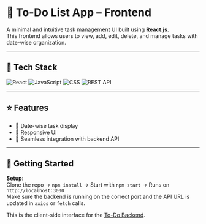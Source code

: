 # 📝 To-Do List App – Frontend

A minimal and intuitive task management UI built using **React.js**.  
This frontend allows users to view, add, edit, delete, and manage tasks with date-wise organization.

---

## 🔧 Tech Stack

![React](https://img.shields.io/badge/Frontend-React.js-61DAFB?logo=react&logoColor=white&style=flat)
![JavaScript](https://img.shields.io/badge/Language-JavaScript-F7DF1E?logo=javascript&logoColor=black&style=flat)
![CSS](https://img.shields.io/badge/Style-CSS3-1572B6?logo=css3&logoColor=white&style=flat)
![REST API](https://img.shields.io/badge/API-Connected-green?style=flat)

---

## ⭐ Features
- 📅  Date-wise task display
- 📱 Responsive UI
- 🧩 Seamless integration with backend API

---

## 🚀 Getting Started

**Setup:**  
Clone the repo → `npm install` → Start with `npm start` → Runs on `http://localhost:3000`  
Make sure the backend is running on the correct port and the API URL is updated in `axios` or `fetch` calls.

This is the client-side interface for the [To-Do Backend](https://github.com/PoorvaAdhikary09/Todo_Backend).

